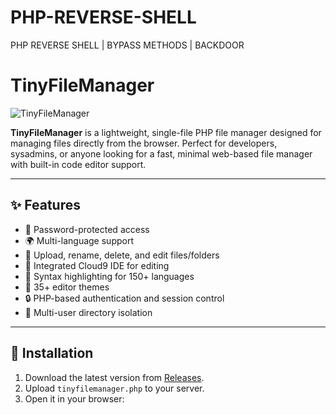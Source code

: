 # PHP-REVERSE-SHELL
PHP REVERSE SHELL | BYPASS METHODS | BACKDOOR

# TinyFileManager

![TinyFileManager](https://raw.githubusercontent.com/prasathmani/tinyfilemanager/master/screenshot.gif)


**TinyFileManager** is a lightweight, single-file PHP file manager designed for managing files directly from the browser. Perfect for developers, sysadmins, or anyone looking for a fast, minimal web-based file manager with built-in code editor support.

---

## ✨ Features

- 🔐 Password-protected access
- 🌍 Multi-language support
- 📂 Upload, rename, delete, and edit files/folders
- 📝 Integrated Cloud9 IDE for editing
- 🎨 Syntax highlighting for 150+ languages
- 🌙 35+ editor themes
- 🔒 PHP-based authentication and session control
- 👥 Multi-user directory isolation

---

## 🚀 Installation

1. Download the latest version from [Releases](https://github.com/prasathmani/tinyfilemanager/releases).
2. Upload `tinyfilemanager.php` to your server.
3. Open it in your browser:

